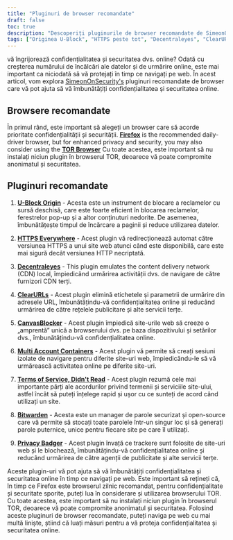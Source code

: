 ```yaml
---
title: "Pluginuri de browser recomandate"
draft: false
toc: true
description: "Descoperiți pluginurile de browser recomandate de SimeonOnSecurity pentru a vă îmbunătăți experiența de navigare. FireFox este browserul zilnic recomandat pentru driver, dar pentru confidențialitate și securitate îmbunătățite, puteți lua în considerare și utilizarea browserului TOR. Pluginurile recomandate includ U-Block Origin pentru blocarea reclamelor, HTTPS Everywhere pentru navigare sigură, Decentraleyes pentru emularea CDN locală, ClearURL-uri pentru eliminarea etichetelor de urmărire, CanvasBlocker pentru prevenirea amprentelor digitale JavaScript, Containere cu mai multe conturi pentru sesiuni izolate de navigare, Termeni și condiții, Didn' t Citiți pentru ToS informat, Bitwarden pentru gestionarea sigură a parolelor și Privacy Badger pentru a bloca urmăritorii. Îmbunătățiți-vă confidențialitatea și securitatea online cu aceste pluginuri de browser de top."
tags: ["Originea U-Block", "HTTPS peste tot", "Decentraleyes", "ClearURLs", "CanvasBlocker", "FireFox", "Bitwarden", "Recomandări", "Browser TOR", "Blocant AD open-source", "Emulator CDN local", "Amprenta JavaScript", "Sesiuni izolate de browser", "Shady ToS", "Manager de parole cloud securizat cu sursă deschisă", "Blocarea trackerului"]
---
```

 vă îngrijorează confidențialitatea și securitatea dvs. online? Odată cu creșterea numărului de încălcări ale datelor și de urmărire online, este mai important ca niciodată să vă protejați în timp ce navigați pe web. În acest articol, vom explora [SimeonOnSecurity's](https://twitter.com/SimeonOnSecurity) pluginuri recomandate de browser care vă pot ajuta să vă îmbunătățiți confidențialitatea și securitatea online.

## Browsere recomandate

În primul rând, este important să alegeți un browser care să acorde prioritate confidențialității și securității. [**Firefox**](https://www.mozilla.org/en-US/firefox/new/) is the recommended daily-driver browser, but for enhanced privacy and security, you may also consider using the [**TOR Browser**](https://www.torproject.org/download/) Cu toate acestea, este important să nu instalați niciun plugin în browserul TOR, deoarece vă poate compromite anonimatul și securitatea.

## Pluginuri recomandate

1. [**U-Block Origin**](https://github.com/gorhill/uBlock) - Acesta este un instrument de blocare a reclamelor cu sursă deschisă, care este foarte eficient în blocarea reclamelor, ferestrelor pop-up și a altor conținuturi nedorite. De asemenea, îmbunătățește timpul de încărcare a paginii și reduce utilizarea datelor.

2. [**HTTPS Everywhere**](https://www.eff.org/https-everywhere) - Acest plugin vă redirecționează automat către versiunea HTTPS a unui site web atunci când este disponibilă, care este mai sigură decât versiunea HTTP necriptată.

3. [**Decentraleyes**](https://decentraleyes.org/) - This plugin emulates the content delivery network (CDN) local, împiedicând urmărirea activității dvs. de navigare de către furnizori CDN terți.

4. [**ClearURLs**](https://gitlab.com/KevinRoebert/ClearUrls) - Acest plugin elimină etichetele și parametrii de urmărire din adresele URL, îmbunătățindu-vă confidențialitatea online și reducând urmărirea de către rețelele publicitare și alte servicii terțe.

5. [**CanvasBlocker**](https://github.com/kkapsner/CanvasBlocker) - Acest plugin împiedică site-urile web să creeze o „amprentă” unică a browserului dvs. pe baza dispozitivului și setărilor dvs., îmbunătățindu-vă confidențialitatea online.

6. [**Multi Account Containers**](https://github.com/mozilla/multi-account-containers) - Acest plugin vă permite să creați sesiuni izolate de navigare pentru diferite site-uri web, împiedicându-le să vă urmărească activitatea online pe diferite site-uri.

7. [**Terms of Service, Didn't Read**](https://tosdr.org/downloads.html) - Acest plugin rezumă cele mai importante părți ale acordurilor privind termenii și serviciile site-ului, astfel încât să puteți înțelege rapid și ușor cu ce sunteți de acord când utilizați un site.

8. [**Bitwarden**](https://bitwarden.com/) - Acesta este un manager de parole securizat și open-source care vă permite să stocați toate parolele într-un singur loc și să generați parole puternice, unice pentru fiecare site pe care îl utilizați.

9. [**Privacy Badger**](https://privacybadger.org/) - Acest plugin învață ce trackere sunt folosite de site-uri web și le blochează, îmbunătățindu-vă confidențialitatea online și reducând urmărirea de către agenții de publicitate și alte servicii terțe.

Aceste plugin-uri vă pot ajuta să vă îmbunătățiți confidențialitatea și securitatea online în timp ce navigați pe web. Este important să rețineți că, în timp ce Firefox este browserul zilnic recomandat, pentru confidențialitate și securitate sporite, puteți lua în considerare și utilizarea browserului TOR. Cu toate acestea, este important să nu instalați niciun plugin în browserul TOR, deoarece vă poate compromite anonimatul și securitatea. Folosind aceste pluginuri de browser recomandate, puteți naviga pe web cu mai multă liniște, știind că luați măsuri pentru a vă proteja confidențialitatea și securitatea online.
